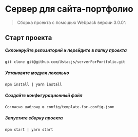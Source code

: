 # Сервер для сайта-портфолио

> Сборка проекта с помощью Webpack версии 3.0.0^.

## Старт проекта

##### Склонируйте репозиторий и перейдите в папку проекта

```
git clone git@github.com/Ustasjs/serverForPortfolio.git
```

##### Установите модули локально

```
npm install | yarn install
```

##### Создайте конфигурационный файл

```
Согласно шаблону в config/template-for-config.json
```

##### Запустите сборку проекта

```
npm start | yarn start
```
